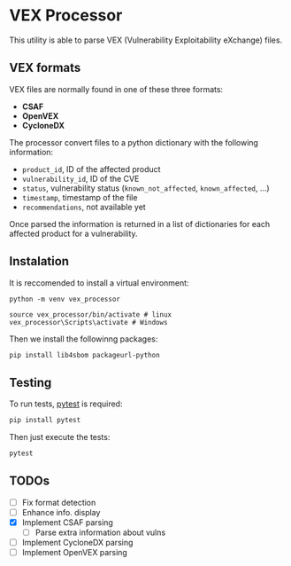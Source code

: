 # VEX Processor

This utility is able to parse VEX (Vulnerability Exploitability eXchange) files.

## VEX formats

VEX files are normally found in one of these three formats:

- **CSAF**
- **OpenVEX**
- **CycloneDX**

The processor convert files to a python dictionary with the following information:

- `product_id`, ID of the affected product
- `vulnerability_id`, ID of the CVE
- `status`, vulnerability status (`known_not_affected`, `known_affected`, ...)
- `timestamp`, timestamp of the file
- `recommendations`, not available yet

Once parsed the information is returned in a list of dictionaries for each affected product for a vulnerability.

## Instalation

It is reccomended to install a virtual environment:

```
python -m venv vex_processor

source vex_processor/bin/activate # linux
vex_processor\Scripts\activate # Windows
```

Then we install the followinng packages:

```bash
pip install lib4sbom packageurl-python
```

## Testing

To run tests, [pytest](https://docs.pytest.org/en/stable/getting-started.html) is required:

```bash
pip install pytest
```

Then just execute the tests:

```bash
pytest
```

## TODOs

- [ ] Fix format detection
- [ ] Enhance info. display
- [x] Implement CSAF parsing
    + [ ] Parse extra information about vulns
- [ ] Implement CycloneDX parsing
- [ ] Implement OpenVEX parsing